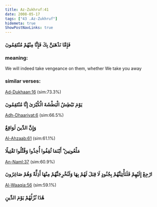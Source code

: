 ```yaml
---
title: Az-Zukhruf:41
date: 2008-05-17
tags: ["43 .Az-Zukhruf"]
hidemeta: true 
ShowPostNavLinks: true 
---
```

### فَإِمَّا نَذْهَبَنَّ بِكَ فَإِنَّا مِنْهُمْ مُنْتَقِمُونَ
### meaning: 
We will indeed take vengeance on them, whether We take you away
### similar verses: 

[Ad-Dukhaan:16](/44/16) (sim:73.3%)

### يَوْمَ نَبْطِشُ الْبَطْشَةَ الْكُبْرَىٰ إِنَّا مُنْتَقِمُونَ

[Adh-Dhaariyat:6](/51/6) (sim:66.5%)

### وَإِنَّ الدِّينَ لَوَاقِعٌ

[Al-Ahzaab:61](/33/61) (sim:61.1%)

### مَلْعُونِينَ ۖ أَيْنَمَا ثُقِفُوا أُخِذُوا وَقُتِّلُوا تَقْتِيلًا

[An-Naml:37](/27/37) (sim:60.9%)

### ارْجِعْ إِلَيْهِمْ فَلَنَأْتِيَنَّهُمْ بِجُنُودٍ لَا قِبَلَ لَهُمْ بِهَا وَلَنُخْرِجَنَّهُمْ مِنْهَا أَذِلَّةً وَهُمْ صَاغِرُونَ

[Al-Waaqia:56](/56/56) (sim:59.1%)

### هَٰذَا نُزُلُهُمْ يَوْمَ الدِّينِ
